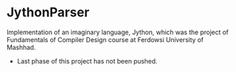 # JythonParser

Implementation of an imaginary language, Jython, which was the project of Fundamentals of Compiler Design course at Ferdowsi University of Mashhad.
* Last phase of this project has not been pushed.
